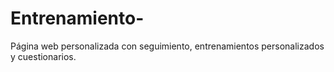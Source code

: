 # Entrenamiento-
Página web personalizada con seguimiento, entrenamientos personalizados y cuestionarios.
